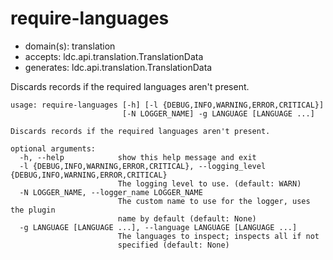 # require-languages

* domain(s): translation
* accepts: ldc.api.translation.TranslationData
* generates: ldc.api.translation.TranslationData

Discards records if the required languages aren't present.

```
usage: require-languages [-h] [-l {DEBUG,INFO,WARNING,ERROR,CRITICAL}]
                         [-N LOGGER_NAME] -g LANGUAGE [LANGUAGE ...]

Discards records if the required languages aren't present.

optional arguments:
  -h, --help            show this help message and exit
  -l {DEBUG,INFO,WARNING,ERROR,CRITICAL}, --logging_level {DEBUG,INFO,WARNING,ERROR,CRITICAL}
                        The logging level to use. (default: WARN)
  -N LOGGER_NAME, --logger_name LOGGER_NAME
                        The custom name to use for the logger, uses the plugin
                        name by default (default: None)
  -g LANGUAGE [LANGUAGE ...], --language LANGUAGE [LANGUAGE ...]
                        The languages to inspect; inspects all if not
                        specified (default: None)
```
